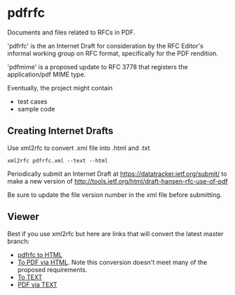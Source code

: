 # pdfrfc

Documents and files related to RFCs in PDF.

'pdfrfc' is the an Internet Draft for consideration by the RFC
Editor's informal working group on RFC format, specifically for the
PDF rendition.

'pdfmime' is a proposed update to RFC 3778 that registers the
application/pdf MIME type.

Eventually, the project might contain

* test cases
* sample code

## Creating Internet Drafts

Use xml2rfc to convert .xml file into .html and .txt

 `xml2rfc pdfrfc.xml --text --html`

Periodically submit an Internet Draft at https://datatracker.ietf.org/submit/
to make a new version of http://tools.ietf.org/html/draft-hansen-rfc-use-of-pdf

Be sure to update the file version number in the xml file before submitting.

## Viewer

Best if you use xml2rfc but here are links that will convert the
latest master branch:

* [pdfrfc to HTML](http://xml2rfc.tools.ietf.org/cgi-bin/xml2rfc.cgi?url=https://raw.githubusercontent.com/masinter/pdfrfc/master/pdfrfc.xml&modeAsFormat=html/ascii&type=ascii)
* [To PDF via HTML](http://xml2rfc.tools.ietf.org/cgi-bin/xml2rfc.cgi?url=https://raw.githubusercontent.com/masinter/pdfrfc/master/pdfrfc.xml&modeAsFormat=html/pdf&type=ascii). Note this conversion doesn't meet many of the proposed requirements.
* [To TEXT](http://xml2rfc.tools.ietf.org/cgi-bin/xml2rfc.cgi?url=https://raw.githubusercontent.com/masinter/pdfrfc/master/pdfrfc.xml&modeAsFormat=txt/ascii&type=ascii)
* [PDF via TEXT](http://xml2rfc.tools.ietf.org/cgi-bin/xml2rfc.cgi?url=https://raw.githubusercontent.com/masinter/pdfrfc/master/pdfrfc.xml&modeAsFormat=txt/pdf&type=ascii)

